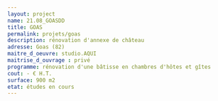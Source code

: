 ```yaml
---
layout: project
name: 21.08_GOASDD
title: GOAS
permalink: projets/goas
description: rénovation d'annexe de château
adresse: Goas (82)
maitre_d_oeuvre: studio.AQUI
maitrise_d_ouvrage : privé
programme: rénovation d'une bâtisse en chambres d'hôtes et gîtes
cout: - € H.T.
surface: 900 m2
etat: études en cours
---
```

